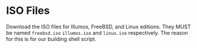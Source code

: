 # ISO Files
Download the ISO files for Illumos, FreeBSD, and Linux editions. They MUST be named `freebsd.iso` `illumos.iso` and `linux.iso` respectively. The reason for this is for our building shell script.